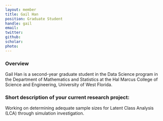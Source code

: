 ```yaml
---
layout: member
title: Gail Han
position: Graduate Student
handle: gail
email:  
twitter:
github:
scholar: 
photo: 
---
```


### Overview

Gail Han is a second-year graduate student in the Data Science program in the Department of Mathematics and Statistics at the Hal Marcus College of Science and Engineering, University of West Florida. 


### Short description of your current research project:

Working on determining adequate sample sizes for Latent Class Analysis (LCA) through simulation investigation.
